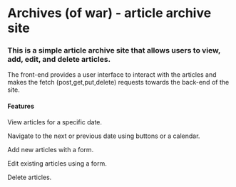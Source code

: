 
# Archives (of war) - article archive site
### This is a simple article archive site that allows users to view, add, edit, and delete articles. 

The front-end provides a user interface to interact with the articles
and makes the fetch (post,get,put,delete) requests towards the back-end of the site.

#### Features
View articles for a specific date.

Navigate to the next or previous date using buttons or a calendar.

Add new articles with a form.

Edit existing articles using a form.

Delete articles.
